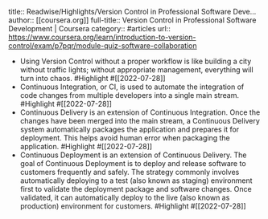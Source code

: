 title:: Readwise/Highlights/Version Control in Professional Software Deve...
author:: [[coursera.org]]
full-title:: Version Control in Professional Software Development | Coursera
category:: #articles
url:: https://www.coursera.org/learn/introduction-to-version-control/exam/p7pqr/module-quiz-software-collaboration
- Using Version Control without a proper workflow is like building a city without traffic lights; without appropriate management, everything will turn into chaos. #Highlight #[[2022-07-28]]
- Continuous Integration, or CI, is used to automate the integration of code changes from multiple developers into a single main stream. #Highlight #[[2022-07-28]]
- Continuous Delivery is an extension of Continuous Integration. Once the changes have been merged into the main stream, a Continuous Delivery system automatically packages the application and prepares it for deployment. This helps avoid human error when packaging the application. #Highlight #[[2022-07-28]]
- Continuous Deployment is an extension of Continuous Delivery. The goal of Continuous Deployment is to deploy and release software to customers frequently and safely. The strategy commonly involves automatically deploying to a test (also known as staging) environment first to validate the deployment package and software changes. Once validated, it can automatically deploy to the live (also known as production) environment for customers. #Highlight #[[2022-07-28]]